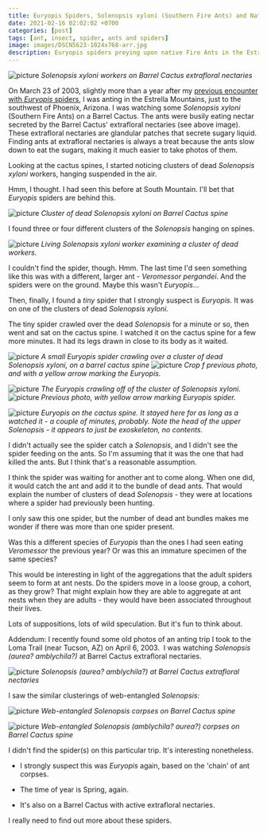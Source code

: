```yaml
---
title: Euryopis Spiders, Solenopsis xyloni (Southern Fire Ants) and Native Fire Ants
date: 2021-02-16 02:02:02 +0700
categories: [post]
tags: [ant, insect, spider, ants and spiders]
image: images/DSCN5623-1024x768-arr.jpg
description: Euryopis spiders preying upon native Fire Ants in the Estrella Mountains, Arizona
---
```


![picture](images/DSCN5639-1024x768.jpg)
*_Solenopsis xyloni_ workers on Barrel Cactus extrafloral nectaries*

On March 23 of 2003, slightly more than a year after my [previous encounter with _Euryopis_ spiders](https://tightloop.com/blog/2021/02/15/euryopis-spiders-preying-on-veromessor-pergandei-ants/), I was anting in the Estrella Mountains, just to the southwest of Phoenix, Arizona. I was watching some _Solenopsis xyloni_ (Southern Fire Ants) on a Barrel Cactus. The ants were busily eating nectar secreted by the Barrel Cactus' extrafloral nectaries (see above image). These extrafloral nectaries are glandular patches that secrete sugary liquid. Finding ants at extrafloral nectaries is always a treat because the ants slow down to eat the sugars, making it much easier to take photos of them.

Looking at the cactus spines, I started noticing clusters of dead _Solenopsis xyloni_ workers, hanging suspended in the air.

Hmm, I thought. I had seen this before at South Mountain. I'll bet that _Euryopis_ spiders are behind this.

<!--more-->

![picture](images/DSCN5632-1024x768.jpg)
*Cluster of dead _Solenopsis xyloni_ on Barrel Cactus spine*

I found three or four different clusters of the _Solenopsis_ hanging on spines.

![picture](images/DSCN5617-778x1024.jpg)
*Living _Solenopsis xyloni_ worker examining a cluster of dead workers.*

I couldn't find the spider, though. Hmm. The last time I'd seen something like this was with a different, larger ant - _Veromessor pergandei_. And the spiders were on the ground. Maybe this wasn't _Euryopis_...

Then, finally, I found a _tiny_ spider that I strongly suspect is _Euryopis._ It was on one of the clusters of dead _Solenopsis xyloni._

The tiny spider crawled over the dead _Solenopsis_ for a minute or so, then went and sat on the cactus spine. I watched it on the cactus spine for a few more minutes. It had its legs drawn in close to its body as it waited.

![picture](images/DSCN5623-1024x768.jpg)
*A small _Euryopis_ spider crawling over a cluster of dead _Solenopsis xyloni_, on a barrel cactus spine*
![picture](images/DSCN5623-1024x768-arr.jpg)
*Crop f previous photo, and with a yellow arrow marking the Euryopis.*

![picture](images/DSCN5626-1024x768.jpg)
*The _Euryopis_ crawling off of the cluster of _Solenopsis xyloni_.*
![picture](images/DSCN5626-1024x768-arr.jpg)
*Previous photo, with yellow arrow marking Euryopis spider.*

![picture](images/DSCN5631-1024x768.jpg)
*_Euryopis_ on the cactus spine. It stayed here for as long as a watched it - a couple of minutes, probably. Note the head of the upper _Solenopsis_ - it appears to just be exoskeleton, no contents.*

I didn't actually see the spider catch a _Solenopsis_, and I didn't see the spider feeding on the ants. So I'm assuming that it was the one that had killed the ants. But I think that's a reasonable assumption.

I think the spider was waiting for another ant to come along. When one did, it would catch the ant and add it to the bundle of dead ants. That would explain the number of clusters of dead _Solenopsis_ - they were at locations where a spider had previously been hunting.

I only saw this one spider, but the number of dead ant bundles makes me wonder if there was more than one spider present.

Was this a different species of _Euryopis_ than the ones I had seen eating _Veromessor_ the previous year? Or was this an immature specimen of the same species?

This would be interesting in light of the aggregations that the adult spiders seem to form at ant nests. Do the spiders move in a loose group, a cohort, as they grow? That might explain how they are able to aggregate at ant nests when they are adults - they would have been associated throughout their lives.

Lots of suppositions, lots of wild speculation. But it's fun to think about.

Addendum: I recently found some old photos of an anting trip I took to the Loma Trail (near Tucson, AZ) on April 6, 2003.  I was watching _Solenopsis (aurea? amblychila?)_ at Barrel Cactus extrafloral nectaries.

![picture](images/DSCN5623-1-1024x768.jpg)
*_Solenopsis (aurea? amblychila?)_ at Barrel Cactus extrafloral nectaries*

I saw the similar clusterings of web-entangled _Solenopsis:_

![picture](images/DSCN5614-1024x768.jpg)
*Web-entangled _Solenopsis_ corpses on Barrel Cactus spine*

![picture](images/DSCN5611-1024x768.jpg)
*Web-entangled _Solenopsis (amblychila? aurea?)_ corpses on Barrel Cactus spine*

I didn't find the spider(s) on this particular trip. It's interesting nonetheless.

- I strongly suspect this was _Euryopis_ again, based on the 'chain' of ant corpses.

- The time of year is Spring, again.

- It's also on a Barrel Cactus with active extrafloral nectaries.

I really need to find out more about these spiders.